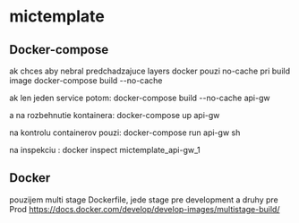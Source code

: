 # mictemplate

## Docker-compose 
ak chces aby nebral predchadzajuce layers docker pouzi no-cache pri build image
 docker-compose  build --no-cache  

ak len jeden service potom:
 docker-compose  build --no-cache  api-gw

a na rozbehnutie kontainera:
docker-compose  up  api-gw

na kontrolu containerov pouzi:
 docker-compose  run  api-gw sh

 na inspekciu :
 docker inspect mictemplate_api-gw_1

 ## Docker
 pouzijem multi stage Dockerfile, jede stage pre development a druhy pre Prod
 https://docs.docker.com/develop/develop-images/multistage-build/

 